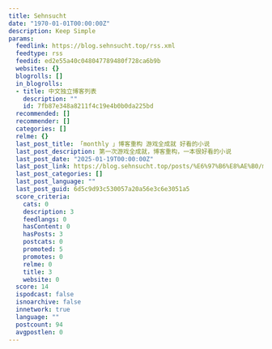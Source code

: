 ```yaml
---
title: Sehnsucht
date: "1970-01-01T00:00:00Z"
description: Keep Simple
params:
  feedlink: https://blog.sehnsucht.top/rss.xml
  feedtype: rss
  feedid: ed2e55a40c048047789480f728ca6b9b
  websites: {}
  blogrolls: []
  in_blogrolls:
  - title: 中文独立博客列表
    description: ""
    id: 7fb87e348a8211f4c19e4b0b0da225bd
  recommended: []
  recommender: []
  categories: []
  relme: {}
  last_post_title: 「monthly 」博客重构 游戏全成就 好看的小说
  last_post_description: 第一次游戏全成就，博客重构，一本很好看的小说
  last_post_date: "2025-01-19T00:00:00Z"
  last_post_link: https://blog.sehnsucht.top/posts/%E6%97%B6%E8%AE%B0/monthly-%E5%8D%9A%E5%AE%A2%E9%87%8D%E6%9E%84-%E6%B8%B8%E6%88%8F%E5%85%A8%E6%88%90%E5%B0%B1-%E5%A5%BD%E7%9C%8B%E7%9A%84%E5%B0%8F%E8%AF%B4/
  last_post_categories: []
  last_post_language: ""
  last_post_guid: 6d5c9d93c530057a20a56e3c6e3051a5
  score_criteria:
    cats: 0
    description: 3
    feedlangs: 0
    hasContent: 0
    hasPosts: 3
    postcats: 0
    promoted: 5
    promotes: 0
    relme: 0
    title: 3
    website: 0
  score: 14
  ispodcast: false
  isnoarchive: false
  innetwork: true
  language: ""
  postcount: 94
  avgpostlen: 0
---
```

